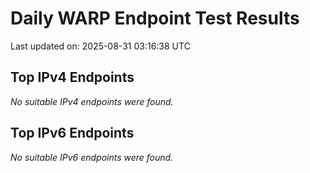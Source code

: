 # Daily WARP Endpoint Test Results

Last updated on: 2025-08-31 03:16:38 UTC

## Top IPv4 Endpoints

*No suitable IPv4 endpoints were found.*


## Top IPv6 Endpoints

*No suitable IPv6 endpoints were found.*

